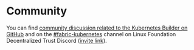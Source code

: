 # Community

You can find [community discussion related to the Kubernetes Builder on GitHub](https://github.com/hyperledger-labs/fabric-builder-k8s/discussions) and on the [#fabric-kubernetes](https://discord.com/channels/905194001349627914/945796983795384331) channel on Linux Foundation Decentralized Trust Discord ([invite link](https://discord.gg/hyperledger)).
